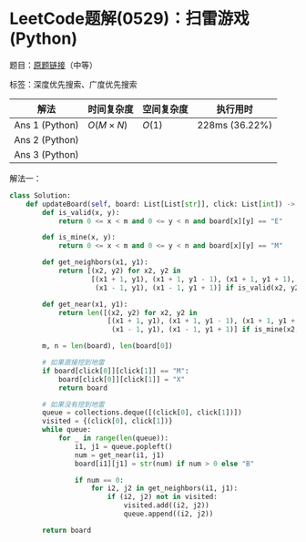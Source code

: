 # LeetCode题解(0529)：扫雷游戏(Python)

题目：[原题链接](https://leetcode-cn.com/problems/minesweeper/)（中等）

标签：深度优先搜索、广度优先搜索

| 解法           | 时间复杂度 | 空间复杂度 | 执行用时       |
| -------------- | ---------- | ---------- | -------------- |
| Ans 1 (Python) | $O(M×N)$   | $O(1)$     | 228ms (36.22%) |
| Ans 2 (Python) |            |            |                |
| Ans 3 (Python) |            |            |                |

解法一：

```python
class Solution:
    def updateBoard(self, board: List[List[str]], click: List[int]) -> List[List[str]]:
        def is_valid(x, y):
            return 0 <= x < m and 0 <= y < n and board[x][y] == "E"

        def is_mine(x, y):
            return 0 <= x < m and 0 <= y < n and board[x][y] == "M"

        def get_neighbors(x1, y1):
            return [(x2, y2) for x2, y2 in
                    [(x1 + 1, y1), (x1 + 1, y1 - 1), (x1 + 1, y1 + 1), (x1, y1 - 1), (x1, y1 + 1), (x1 - 1, y1 - 1),
                     (x1 - 1, y1), (x1 - 1, y1 + 1)] if is_valid(x2, y2)]

        def get_near(x1, y1):
            return len([(x2, y2) for x2, y2 in
                        [(x1 + 1, y1), (x1 + 1, y1 - 1), (x1 + 1, y1 + 1), (x1, y1 - 1), (x1, y1 + 1), (x1 - 1, y1 - 1),
                         (x1 - 1, y1), (x1 - 1, y1 + 1)] if is_mine(x2, y2)])

        m, n = len(board), len(board[0])

        # 如果直接挖到地雷
        if board[click[0]][click[1]] == "M":
            board[click[0]][click[1]] = "X"
            return board

        # 如果没有挖到地雷
        queue = collections.deque([(click[0], click[1])])
        visited = {(click[0], click[1])}
        while queue:
            for _ in range(len(queue)):
                i1, j1 = queue.popleft()
                num = get_near(i1, j1)
                board[i1][j1] = str(num) if num > 0 else "B"

                if num == 0:
                    for i2, j2 in get_neighbors(i1, j1):
                        if (i2, j2) not in visited:
                            visited.add((i2, j2))
                            queue.append((i2, j2))

        return board
```

